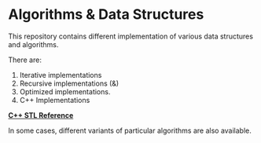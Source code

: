 # Algorithms & Data Structures

This repository contains different implementation of various data structures and algorithms.

There are:
1. Iterative implementations
2. Recursive implementations (&)
3. Optimized implementations.
4. C++ Implementations

**[C++ STL Reference](https://github.com/abhishekvijay/Algorithms-DS/tree/master/STL)**

In some cases, different variants of particular algorithms are also available.


